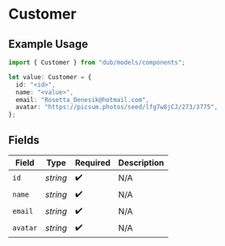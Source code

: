 # Customer

## Example Usage

```typescript
import { Customer } from "dub/models/components";

let value: Customer = {
  id: "<id>",
  name: "<value>",
  email: "Rosetta_Denesik@hotmail.com",
  avatar: "https://picsum.photos/seed/lfg7w8jCJ/273/3775",
};
```

## Fields

| Field              | Type               | Required           | Description        |
| ------------------ | ------------------ | ------------------ | ------------------ |
| `id`               | *string*           | :heavy_check_mark: | N/A                |
| `name`             | *string*           | :heavy_check_mark: | N/A                |
| `email`            | *string*           | :heavy_check_mark: | N/A                |
| `avatar`           | *string*           | :heavy_check_mark: | N/A                |